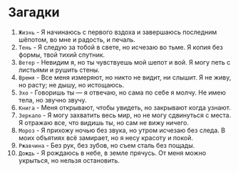 # Загадки

1. `Жизнь` - Я начинаюсь с первого вздоха и завершаюсь последним шёпотом, во мне и радость, и печаль.
2. `Тень` - Я следую за тобой в свете, но исчезаю во тьме. Я копия без формы, твой тихий спутник.
3. `Ветер` - Невидим я, но ты чувствуешь мой шепот и вой. Я могу петь с листьями и рушить стены.
4. `Время` - Все меня измеряют, но никто не видит, ни слышит. Я не живу, но расту; не дышу, но истощаюсь.
5. `Эхо` - Говоришь ты — я отвечаю, но сама по себе я молчу. Не имею тела, но звучно звучу.
6. `Книга` - Меня открывают, чтобы увидеть, но закрывают когда узнают.
7. `Зеркало` - Я могу захватить весь мир, но не могу сдвинуться с места. Я отражаю все, что видишь ты, но сам не вижу ничего.
8. `Мороз` - Я прихожу ночью без звука, но утром исчезаю без следа. В моих объятиях всё замирает, но я несу красоту и покой.
9. `Ржавчина` - Без рук, без зубов, но съем сталь без пощады.
10. `Дождь` -  Я рождаюсь в небе, в земле прячусь. От меня можно укрыться, но нельзя остановить.

